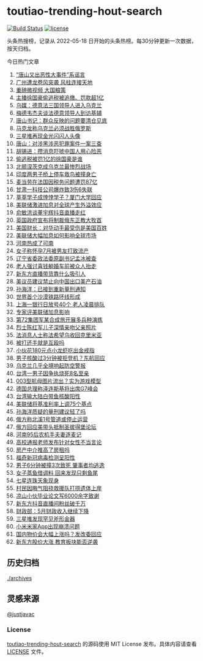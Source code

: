 <!--
 * @Author: WangLiShuai
 * @Date: 2022-05-17 14:08:06
 * @LastEditTime: 2022-05-18 14:51:18
 * @FilePath: \hot-search\toutiao-trending-hout-search\README.md
 * @Description:
-->

# toutiao-trending-hout-search

[![Build Status](https://github.com/justjavac/weibo-trending-hot-search/workflows/ci/badge.svg?branch=master)](https://github.com/wlswang/toutiao-trending-hout-search/actions) [![license](https://img.shields.io/github/license/wlswang/toutiao-trending-hout-search)](https://github.com/wlswang/toutiao-trending-hout-search/blob/master/LICENSE)

头条热搜榜，记录从 2022-05-18 日开始的头条热榜。每30分钟更新一次数据，按天归档。

今日热门文章

<!-- BEGIN -->
  <!-- 最后更新时间 Fri Jun 17 2022 01:56:58 GMT+0800 (China Standard Time) -->
  1. [“唐山又出恶性大事件”系谣言](https://www.toutiao.com/amos_land_page/?category_name=topic_innerflow&event_type=hot_board&log_pb=%7B%22category_name%22%3A%22topic_innerflow%22%2C%22cluster_type%22%3A%228%22%2C%22enter_from%22%3A%22click_category%22%2C%22entrance_hotspot%22%3A%22outside%22%2C%22event_type%22%3A%22hot_board%22%2C%22hot_board_cluster_id%22%3A%227109012877767360512%22%2C%22hot_board_impr_id%22%3A%222022061700240501015810810022121B57%22%2C%22jump_page%22%3A%22hot_board_page%22%2C%22location%22%3A%22news_hot_card%22%2C%22page_location%22%3A%22hot_board_page%22%2C%22rank%22%3A%221%22%2C%22source%22%3A%22trending_tab%22%2C%22style_id%22%3A%2240132%22%2C%22title%22%3A%22%E2%80%9C%E5%94%90%E5%B1%B1%E5%8F%88%E5%87%BA%E6%81%B6%E6%80%A7%E5%A4%A7%E4%BA%8B%E4%BB%B6%E2%80%9D%E7%B3%BB%E8%B0%A3%E8%A8%80%22%7D&rank=1&style_id=40132&topic_id=7109012877767360512)
1. [广州遭龙卷风突袭 风柱连接天地](https://www.toutiao.com/amos_land_page/?category_name=topic_innerflow&event_type=hot_board&log_pb=%7B%22category_name%22%3A%22topic_innerflow%22%2C%22cluster_type%22%3A%221%22%2C%22enter_from%22%3A%22click_category%22%2C%22entrance_hotspot%22%3A%22outside%22%2C%22event_type%22%3A%22hot_board%22%2C%22hot_board_cluster_id%22%3A%227109816170139615268%22%2C%22hot_board_impr_id%22%3A%222022061700240501015810810022121B57%22%2C%22jump_page%22%3A%22hot_board_page%22%2C%22location%22%3A%22news_hot_card%22%2C%22page_location%22%3A%22hot_board_page%22%2C%22rank%22%3A%222%22%2C%22source%22%3A%22trending_tab%22%2C%22style_id%22%3A%2240132%22%2C%22title%22%3A%22%E5%B9%BF%E5%B7%9E%E9%81%AD%E9%BE%99%E5%8D%B7%E9%A3%8E%E7%AA%81%E8%A2%AD+%E9%A3%8E%E6%9F%B1%E8%BF%9E%E6%8E%A5%E5%A4%A9%E5%9C%B0%22%7D&rank=2&style_id=40132&topic_id=7109816170139615268)
1. [重磅微视频 大国粮策](https://www.toutiao.com/amos_land_page/?category_name=topic_innerflow&event_type=hot_board&log_pb=%7B%22category_name%22%3A%22topic_innerflow%22%2C%22cluster_type%22%3A%222%22%2C%22enter_from%22%3A%22click_category%22%2C%22entrance_hotspot%22%3A%22outside%22%2C%22event_type%22%3A%22hot_board%22%2C%22hot_board_cluster_id%22%3A%227108743227317944361%22%2C%22hot_board_impr_id%22%3A%222022061700240501015810810022121B57%22%2C%22jump_page%22%3A%22hot_board_page%22%2C%22location%22%3A%22news_hot_card%22%2C%22page_location%22%3A%22hot_board_page%22%2C%22rank%22%3A%223%22%2C%22source%22%3A%22trending_tab%22%2C%22style_id%22%3A%2240132%22%2C%22title%22%3A%22%E9%87%8D%E7%A3%85%E5%BE%AE%E8%A7%86%E9%A2%91+%E5%A4%A7%E5%9B%BD%E7%B2%AE%E7%AD%96%22%7D&rank=3&style_id=40132&topic_id=7108743227317944361)
1. [主播徐国豪偷逃税被追缴、罚款超1亿](https://www.toutiao.com/amos_land_page/?category_name=topic_innerflow&event_type=hot_board&log_pb=%7B%22category_name%22%3A%22topic_innerflow%22%2C%22cluster_type%22%3A%228%22%2C%22enter_from%22%3A%22click_category%22%2C%22entrance_hotspot%22%3A%22outside%22%2C%22event_type%22%3A%22hot_board%22%2C%22hot_board_cluster_id%22%3A%227109790082215149608%22%2C%22hot_board_impr_id%22%3A%222022061700240501015810810022121B57%22%2C%22jump_page%22%3A%22hot_board_page%22%2C%22location%22%3A%22news_hot_card%22%2C%22page_location%22%3A%22hot_board_page%22%2C%22rank%22%3A%229%22%2C%22source%22%3A%22trending_tab%22%2C%22style_id%22%3A%2240132%22%2C%22title%22%3A%22%E4%B8%BB%E6%92%AD%E5%BE%90%E5%9B%BD%E8%B1%AA%E5%81%B7%E9%80%83%E7%A8%8E%E8%A2%AB%E8%BF%BD%E7%BC%B4%E3%80%81%E7%BD%9A%E6%AC%BE%E8%B6%851%E4%BA%BF%22%7D&rank=9&style_id=40132&topic_id=7109790082215149608)
1. [乌媒：德意法三国领导人进入乌克兰](https://www.toutiao.com/amos_land_page/?category_name=topic_innerflow&event_type=hot_board&log_pb=%7B%22category_name%22%3A%22topic_innerflow%22%2C%22cluster_type%22%3A%228%22%2C%22enter_from%22%3A%22click_category%22%2C%22entrance_hotspot%22%3A%22outside%22%2C%22event_type%22%3A%22hot_board%22%2C%22hot_board_cluster_id%22%3A%227109338746029342758%22%2C%22hot_board_impr_id%22%3A%222022061700240501015810810022121B57%22%2C%22jump_page%22%3A%22hot_board_page%22%2C%22location%22%3A%22news_hot_card%22%2C%22page_location%22%3A%22hot_board_page%22%2C%22rank%22%3A%227%22%2C%22source%22%3A%22trending_tab%22%2C%22style_id%22%3A%2240132%22%2C%22title%22%3A%22%E4%B9%8C%E5%AA%92%EF%BC%9A%E5%BE%B7%E6%84%8F%E6%B3%95%E4%B8%89%E5%9B%BD%E9%A2%86%E5%AF%BC%E4%BA%BA%E8%BF%9B%E5%85%A5%E4%B9%8C%E5%85%8B%E5%85%B0%22%7D&rank=7&style_id=40132&topic_id=7109338746029342758)
1. [梅德韦杰夫谈法德意领导人到访基辅](https://www.toutiao.com/amos_land_page/?category_name=topic_innerflow&event_type=hot_board&log_pb=%7B%22category_name%22%3A%22topic_innerflow%22%2C%22cluster_type%22%3A%226%22%2C%22enter_from%22%3A%22click_category%22%2C%22entrance_hotspot%22%3A%22outside%22%2C%22event_type%22%3A%22hot_board%22%2C%22hot_board_cluster_id%22%3A%227109642506329030695%22%2C%22hot_board_impr_id%22%3A%222022061700240501015810810022121B57%22%2C%22jump_page%22%3A%22hot_board_page%22%2C%22location%22%3A%22news_hot_card%22%2C%22page_location%22%3A%22hot_board_page%22%2C%22rank%22%3A%2211%22%2C%22source%22%3A%22trending_tab%22%2C%22style_id%22%3A%2240132%22%2C%22title%22%3A%22%E6%A2%85%E5%BE%B7%E9%9F%A6%E6%9D%B0%E5%A4%AB%E8%B0%88%E6%B3%95%E5%BE%B7%E6%84%8F%E9%A2%86%E5%AF%BC%E4%BA%BA%E5%88%B0%E8%AE%BF%E5%9F%BA%E8%BE%85%22%7D&rank=11&style_id=40132&topic_id=7109642506329030695)
1. [唐山书记：群众反映的问题要清仓见底](https://www.toutiao.com/amos_land_page/?category_name=topic_innerflow&event_type=hot_board&log_pb=%7B%22category_name%22%3A%22topic_innerflow%22%2C%22cluster_type%22%3A%222%22%2C%22enter_from%22%3A%22click_category%22%2C%22entrance_hotspot%22%3A%22outside%22%2C%22event_type%22%3A%22hot_board%22%2C%22hot_board_cluster_id%22%3A%227109325726632919074%22%2C%22hot_board_impr_id%22%3A%222022061700240501015810810022121B57%22%2C%22jump_page%22%3A%22hot_board_page%22%2C%22location%22%3A%22news_hot_card%22%2C%22page_location%22%3A%22hot_board_page%22%2C%22rank%22%3A%226%22%2C%22source%22%3A%22trending_tab%22%2C%22style_id%22%3A%2240132%22%2C%22title%22%3A%22%E5%94%90%E5%B1%B1%E4%B9%A6%E8%AE%B0%EF%BC%9A%E7%BE%A4%E4%BC%97%E5%8F%8D%E6%98%A0%E7%9A%84%E9%97%AE%E9%A2%98%E8%A6%81%E6%B8%85%E4%BB%93%E8%A7%81%E5%BA%95%22%7D&rank=6&style_id=40132&topic_id=7109325726632919074)
1. [马克龙称乌克兰必须战胜俄罗斯](https://www.toutiao.com/amos_land_page/?category_name=topic_innerflow&event_type=hot_board&log_pb=%7B%22category_name%22%3A%22topic_innerflow%22%2C%22cluster_type%22%3A%226%22%2C%22enter_from%22%3A%22click_category%22%2C%22entrance_hotspot%22%3A%22outside%22%2C%22event_type%22%3A%22hot_board%22%2C%22hot_board_cluster_id%22%3A%227109808346269483021%22%2C%22hot_board_impr_id%22%3A%222022061700240501015810810022121B57%22%2C%22jump_page%22%3A%22hot_board_page%22%2C%22location%22%3A%22news_hot_card%22%2C%22page_location%22%3A%22hot_board_page%22%2C%22rank%22%3A%2224%22%2C%22source%22%3A%22trending_tab%22%2C%22style_id%22%3A%2240132%22%2C%22title%22%3A%22%E9%A9%AC%E5%85%8B%E9%BE%99%E7%A7%B0%E4%B9%8C%E5%85%8B%E5%85%B0%E5%BF%85%E9%A1%BB%E6%88%98%E8%83%9C%E4%BF%84%E7%BD%97%E6%96%AF%22%7D&rank=24&style_id=40132&topic_id=7109808346269483021)
1. [三星堆再现金光闪闪人头像](https://www.toutiao.com/amos_land_page/?category_name=topic_innerflow&event_type=hot_board&log_pb=%7B%22category_name%22%3A%22topic_innerflow%22%2C%22cluster_type%22%3A%221%22%2C%22enter_from%22%3A%22click_category%22%2C%22entrance_hotspot%22%3A%22outside%22%2C%22event_type%22%3A%22hot_board%22%2C%22hot_board_cluster_id%22%3A%227109632963758784527%22%2C%22hot_board_impr_id%22%3A%222022061700240501015810810022121B57%22%2C%22jump_page%22%3A%22hot_board_page%22%2C%22location%22%3A%22news_hot_card%22%2C%22page_location%22%3A%22hot_board_page%22%2C%22rank%22%3A%228%22%2C%22source%22%3A%22trending_tab%22%2C%22style_id%22%3A%2240132%22%2C%22title%22%3A%22%E4%B8%89%E6%98%9F%E5%A0%86%E5%86%8D%E7%8E%B0%E9%87%91%E5%85%89%E9%97%AA%E9%97%AA%E4%BA%BA%E5%A4%B4%E5%83%8F%22%7D&rank=8&style_id=40132&topic_id=7109632963758784527)
1. [唐山：对涉黑涉恶犯罪案件一案三查](https://www.toutiao.com/amos_land_page/?category_name=topic_innerflow&event_type=hot_board&log_pb=%7B%22category_name%22%3A%22topic_innerflow%22%2C%22cluster_type%22%3A%222%22%2C%22enter_from%22%3A%22click_category%22%2C%22entrance_hotspot%22%3A%22outside%22%2C%22event_type%22%3A%22hot_board%22%2C%22hot_board_cluster_id%22%3A%227109644053481783333%22%2C%22hot_board_impr_id%22%3A%222022061700240501015810810022121B57%22%2C%22jump_page%22%3A%22hot_board_page%22%2C%22location%22%3A%22news_hot_card%22%2C%22page_location%22%3A%22hot_board_page%22%2C%22rank%22%3A%2214%22%2C%22source%22%3A%22trending_tab%22%2C%22style_id%22%3A%2240132%22%2C%22title%22%3A%22%E5%94%90%E5%B1%B1%EF%BC%9A%E5%AF%B9%E6%B6%89%E9%BB%91%E6%B6%89%E6%81%B6%E7%8A%AF%E7%BD%AA%E6%A1%88%E4%BB%B6%E4%B8%80%E6%A1%88%E4%B8%89%E6%9F%A5%22%7D&rank=14&style_id=40132&topic_id=7109644053481783333)
1. [胡锡进：攒消息吓唬中国人用心险恶](https://www.toutiao.com/amos_land_page/?category_name=topic_innerflow&event_type=hot_board&log_pb=%7B%22category_name%22%3A%22topic_innerflow%22%2C%22cluster_type%22%3A%221%22%2C%22enter_from%22%3A%22click_category%22%2C%22entrance_hotspot%22%3A%22outside%22%2C%22event_type%22%3A%22hot_board%22%2C%22hot_board_cluster_id%22%3A%227109772101216632832%22%2C%22hot_board_impr_id%22%3A%222022061700240501015810810022121B57%22%2C%22jump_page%22%3A%22hot_board_page%22%2C%22location%22%3A%22news_hot_card%22%2C%22page_location%22%3A%22hot_board_page%22%2C%22rank%22%3A%2215%22%2C%22source%22%3A%22trending_tab%22%2C%22style_id%22%3A%2240132%22%2C%22title%22%3A%22%E8%83%A1%E9%94%A1%E8%BF%9B%EF%BC%9A%E6%94%92%E6%B6%88%E6%81%AF%E5%90%93%E5%94%AC%E4%B8%AD%E5%9B%BD%E4%BA%BA%E7%94%A8%E5%BF%83%E9%99%A9%E6%81%B6%22%7D&rank=15&style_id=40132&topic_id=7109772101216632832)
1. [偷逃税被罚1亿的徐国豪是谁](https://www.toutiao.com/amos_land_page/?category_name=topic_innerflow&event_type=hot_board&log_pb=%7B%22category_name%22%3A%22topic_innerflow%22%2C%22cluster_type%22%3A%222%22%2C%22enter_from%22%3A%22click_category%22%2C%22entrance_hotspot%22%3A%22outside%22%2C%22event_type%22%3A%22hot_board%22%2C%22hot_board_cluster_id%22%3A%227109798989888765991%22%2C%22hot_board_impr_id%22%3A%222022061700240501015810810022121B57%22%2C%22jump_page%22%3A%22hot_board_page%22%2C%22location%22%3A%22news_hot_card%22%2C%22page_location%22%3A%22hot_board_page%22%2C%22rank%22%3A%2210%22%2C%22source%22%3A%22trending_tab%22%2C%22style_id%22%3A%2240132%22%2C%22title%22%3A%22%E5%81%B7%E9%80%83%E7%A8%8E%E8%A2%AB%E7%BD%9A1%E4%BA%BF%E7%9A%84%E5%BE%90%E5%9B%BD%E8%B1%AA%E6%98%AF%E8%B0%81%22%7D&rank=10&style_id=40132&topic_id=7109798989888765991)
1. [北顿涅茨克成乌克兰最惨烈战场](https://www.toutiao.com/amos_land_page/?category_name=topic_innerflow&event_type=hot_board&log_pb=%7B%22category_name%22%3A%22topic_innerflow%22%2C%22cluster_type%22%3A%221%22%2C%22enter_from%22%3A%22click_category%22%2C%22entrance_hotspot%22%3A%22outside%22%2C%22event_type%22%3A%22hot_board%22%2C%22hot_board_cluster_id%22%3A%227108886271786745867%22%2C%22hot_board_impr_id%22%3A%222022061700240501015810810022121B57%22%2C%22jump_page%22%3A%22hot_board_page%22%2C%22location%22%3A%22news_hot_card%22%2C%22page_location%22%3A%22hot_board_page%22%2C%22rank%22%3A%2213%22%2C%22source%22%3A%22trending_tab%22%2C%22style_id%22%3A%2240132%22%2C%22title%22%3A%22%E5%8C%97%E9%A1%BF%E6%B6%85%E8%8C%A8%E5%85%8B%E6%88%90%E4%B9%8C%E5%85%8B%E5%85%B0%E6%9C%80%E6%83%A8%E7%83%88%E6%88%98%E5%9C%BA%22%7D&rank=13&style_id=40132&topic_id=7108886271786745867)
1. [印度两男子桥上停车救鸟被撞身亡](https://www.toutiao.com/amos_land_page/?category_name=topic_innerflow&event_type=hot_board&log_pb=%7B%22category_name%22%3A%22topic_innerflow%22%2C%22cluster_type%22%3A%226%22%2C%22enter_from%22%3A%22click_category%22%2C%22entrance_hotspot%22%3A%22outside%22%2C%22event_type%22%3A%22hot_board%22%2C%22hot_board_cluster_id%22%3A%227109030274020671492%22%2C%22hot_board_impr_id%22%3A%222022061700240501015810810022121B57%22%2C%22jump_page%22%3A%22hot_board_page%22%2C%22location%22%3A%22news_hot_card%22%2C%22page_location%22%3A%22hot_board_page%22%2C%22rank%22%3A%2220%22%2C%22source%22%3A%22trending_tab%22%2C%22style_id%22%3A%2240132%22%2C%22title%22%3A%22%E5%8D%B0%E5%BA%A6%E4%B8%A4%E7%94%B7%E5%AD%90%E6%A1%A5%E4%B8%8A%E5%81%9C%E8%BD%A6%E6%95%91%E9%B8%9F%E8%A2%AB%E6%92%9E%E8%BA%AB%E4%BA%A1%22%7D&rank=20&style_id=40132&topic_id=7109030274020671492)
1. [麦当劳在法国因税务问题遭罚87亿](https://www.toutiao.com/amos_land_page/?category_name=topic_innerflow&event_type=hot_board&log_pb=%7B%22category_name%22%3A%22topic_innerflow%22%2C%22cluster_type%22%3A%228%22%2C%22enter_from%22%3A%22click_category%22%2C%22entrance_hotspot%22%3A%22outside%22%2C%22event_type%22%3A%22hot_board%22%2C%22hot_board_cluster_id%22%3A%227109775334379094056%22%2C%22hot_board_impr_id%22%3A%22202206170058230101501760350615452D%22%2C%22jump_page%22%3A%22hot_board_page%22%2C%22location%22%3A%22news_hot_card%22%2C%22page_location%22%3A%22hot_board_page%22%2C%22rank%22%3A%2238%22%2C%22source%22%3A%22trending_tab%22%2C%22style_id%22%3A%2240132%22%2C%22title%22%3A%22%E9%BA%A6%E5%BD%93%E5%8A%B3%E5%9C%A8%E6%B3%95%E5%9B%BD%E5%9B%A0%E7%A8%8E%E5%8A%A1%E9%97%AE%E9%A2%98%E9%81%AD%E7%BD%9A87%E4%BA%BF%22%7D&rank=38&style_id=40132&topic_id=7109775334379094056)
1. [甘肃一科技公司爆炸致3伤6失联](https://www.toutiao.com/amos_land_page/?category_name=topic_innerflow&event_type=hot_board&log_pb=%7B%22category_name%22%3A%22topic_innerflow%22%2C%22cluster_type%22%3A%225%22%2C%22enter_from%22%3A%22click_category%22%2C%22entrance_hotspot%22%3A%22outside%22%2C%22event_type%22%3A%22hot_board%22%2C%22hot_board_cluster_id%22%3A%227109859839374790156%22%2C%22hot_board_impr_id%22%3A%222022061700240501015810810022121B57%22%2C%22jump_page%22%3A%22hot_board_page%22%2C%22location%22%3A%22news_hot_card%22%2C%22page_location%22%3A%22hot_board_page%22%2C%22rank%22%3A%2232%22%2C%22source%22%3A%22trending_tab%22%2C%22style_id%22%3A%2240132%22%2C%22title%22%3A%22%E7%94%98%E8%82%83%E4%B8%80%E7%A7%91%E6%8A%80%E5%85%AC%E5%8F%B8%E7%88%86%E7%82%B8%E8%87%B43%E4%BC%A46%E5%A4%B1%E8%81%94%22%7D&rank=32&style_id=40132&topic_id=7109859839374790156)
1. [莘莘学子成悻悻学子？厦门大学回应](https://www.toutiao.com/amos_land_page/?category_name=topic_innerflow&event_type=hot_board&log_pb=%7B%22category_name%22%3A%22topic_innerflow%22%2C%22cluster_type%22%3A%222%22%2C%22enter_from%22%3A%22click_category%22%2C%22entrance_hotspot%22%3A%22outside%22%2C%22event_type%22%3A%22hot_board%22%2C%22hot_board_cluster_id%22%3A%227109698940064235554%22%2C%22hot_board_impr_id%22%3A%222022061700240501015810810022121B57%22%2C%22jump_page%22%3A%22hot_board_page%22%2C%22location%22%3A%22news_hot_card%22%2C%22page_location%22%3A%22hot_board_page%22%2C%22rank%22%3A%2212%22%2C%22source%22%3A%22trending_tab%22%2C%22style_id%22%3A%2240132%22%2C%22title%22%3A%22%E8%8E%98%E8%8E%98%E5%AD%A6%E5%AD%90%E6%88%90%E6%82%BB%E6%82%BB%E5%AD%A6%E5%AD%90%EF%BC%9F%E5%8E%A6%E9%97%A8%E5%A4%A7%E5%AD%A6%E5%9B%9E%E5%BA%94%22%7D&rank=12&style_id=40132&topic_id=7109698940064235554)
1. [美联储激进加息对全球产生外溢效应](https://www.toutiao.com/amos_land_page/?category_name=topic_innerflow&event_type=hot_board&log_pb=%7B%22category_name%22%3A%22topic_innerflow%22%2C%22cluster_type%22%3A%226%22%2C%22enter_from%22%3A%22click_category%22%2C%22entrance_hotspot%22%3A%22outside%22%2C%22event_type%22%3A%22hot_board%22%2C%22hot_board_cluster_id%22%3A%227109392669775757344%22%2C%22hot_board_impr_id%22%3A%222022061700240501015810810022121B57%22%2C%22jump_page%22%3A%22hot_board_page%22%2C%22location%22%3A%22news_hot_card%22%2C%22page_location%22%3A%22hot_board_page%22%2C%22rank%22%3A%2218%22%2C%22source%22%3A%22trending_tab%22%2C%22style_id%22%3A%2240132%22%2C%22title%22%3A%22%E7%BE%8E%E8%81%94%E5%82%A8%E6%BF%80%E8%BF%9B%E5%8A%A0%E6%81%AF%E5%AF%B9%E5%85%A8%E7%90%83%E4%BA%A7%E7%94%9F%E5%A4%96%E6%BA%A2%E6%95%88%E5%BA%94%22%7D&rank=18&style_id=40132&topic_id=7109392669775757344)
1. [俞敏洪谈董宇辉抖音直播走红](https://www.toutiao.com/amos_land_page/?category_name=topic_innerflow&event_type=hot_board&log_pb=%7B%22category_name%22%3A%22topic_innerflow%22%2C%22cluster_type%22%3A%224%22%2C%22enter_from%22%3A%22click_category%22%2C%22entrance_hotspot%22%3A%22outside%22%2C%22event_type%22%3A%22hot_board%22%2C%22hot_board_cluster_id%22%3A%227109053101050429474%22%2C%22hot_board_impr_id%22%3A%222022061700240501015810810022121B57%22%2C%22jump_page%22%3A%22hot_board_page%22%2C%22location%22%3A%22news_hot_card%22%2C%22page_location%22%3A%22hot_board_page%22%2C%22rank%22%3A%2217%22%2C%22source%22%3A%22trending_tab%22%2C%22style_id%22%3A%2240132%22%2C%22title%22%3A%22%E4%BF%9E%E6%95%8F%E6%B4%AA%E8%B0%88%E8%91%A3%E5%AE%87%E8%BE%89%E6%8A%96%E9%9F%B3%E7%9B%B4%E6%92%AD%E8%B5%B0%E7%BA%A2%22%7D&rank=17&style_id=40132&topic_id=7109053101050429474)
1. [英国政府宣布将制裁俄东正教大牧首](https://www.toutiao.com/amos_land_page/?category_name=topic_innerflow&event_type=hot_board&log_pb=%7B%22category_name%22%3A%22topic_innerflow%22%2C%22cluster_type%22%3A%226%22%2C%22enter_from%22%3A%22click_category%22%2C%22entrance_hotspot%22%3A%22outside%22%2C%22event_type%22%3A%22hot_board%22%2C%22hot_board_cluster_id%22%3A%227109790160526999592%22%2C%22hot_board_impr_id%22%3A%2220220617013217010211219136260F4A30%22%2C%22jump_page%22%3A%22hot_board_page%22%2C%22location%22%3A%22news_hot_card%22%2C%22page_location%22%3A%22hot_board_page%22%2C%22rank%22%3A%2233%22%2C%22source%22%3A%22trending_tab%22%2C%22style_id%22%3A%2240132%22%2C%22title%22%3A%22%E8%8B%B1%E5%9B%BD%E6%94%BF%E5%BA%9C%E5%AE%A3%E5%B8%83%E5%B0%86%E5%88%B6%E8%A3%81%E4%BF%84%E4%B8%9C%E6%AD%A3%E6%95%99%E5%A4%A7%E7%89%A7%E9%A6%96%22%7D&rank=33&style_id=40132&topic_id=7109790160526999592)
1. [美国财长：对华动手最受伤是美国百姓](https://www.toutiao.com/amos_land_page/?category_name=topic_innerflow&event_type=hot_board&log_pb=%7B%22category_name%22%3A%22topic_innerflow%22%2C%22cluster_type%22%3A%220%22%2C%22enter_from%22%3A%22click_category%22%2C%22entrance_hotspot%22%3A%22outside%22%2C%22event_type%22%3A%22hot_board%22%2C%22hot_board_cluster_id%22%3A%227109634732459032576%22%2C%22hot_board_impr_id%22%3A%222022061700240501015810810022121B57%22%2C%22jump_page%22%3A%22hot_board_page%22%2C%22location%22%3A%22news_hot_card%22%2C%22page_location%22%3A%22hot_board_page%22%2C%22rank%22%3A%2221%22%2C%22source%22%3A%22trending_tab%22%2C%22style_id%22%3A%2240132%22%2C%22title%22%3A%22%E7%BE%8E%E5%9B%BD%E8%B4%A2%E9%95%BF%EF%BC%9A%E5%AF%B9%E5%8D%8E%E5%8A%A8%E6%89%8B%E6%9C%80%E5%8F%97%E4%BC%A4%E6%98%AF%E7%BE%8E%E5%9B%BD%E7%99%BE%E5%A7%93%22%7D&rank=21&style_id=40132&topic_id=7109634732459032576)
1. [美联储大幅加息如何影响全球市场](https://www.toutiao.com/amos_land_page/?category_name=topic_innerflow&event_type=hot_board&log_pb=%7B%22category_name%22%3A%22topic_innerflow%22%2C%22cluster_type%22%3A%221%22%2C%22enter_from%22%3A%22click_category%22%2C%22entrance_hotspot%22%3A%22outside%22%2C%22event_type%22%3A%22hot_board%22%2C%22hot_board_cluster_id%22%3A%227106064341820067341%22%2C%22hot_board_impr_id%22%3A%222022061700240501015810810022121B57%22%2C%22jump_page%22%3A%22hot_board_page%22%2C%22location%22%3A%22news_hot_card%22%2C%22page_location%22%3A%22hot_board_page%22%2C%22rank%22%3A%2223%22%2C%22source%22%3A%22trending_tab%22%2C%22style_id%22%3A%2240132%22%2C%22title%22%3A%22%E7%BE%8E%E8%81%94%E5%82%A8%E5%A4%A7%E5%B9%85%E5%8A%A0%E6%81%AF%E5%A6%82%E4%BD%95%E5%BD%B1%E5%93%8D%E5%85%A8%E7%90%83%E5%B8%82%E5%9C%BA%22%7D&rank=23&style_id=40132&topic_id=7106064341820067341)
1. [河南热成了可南](https://www.toutiao.com/amos_land_page/?category_name=topic_innerflow&event_type=hot_board&log_pb=%7B%22category_name%22%3A%22topic_innerflow%22%2C%22cluster_type%22%3A%222%22%2C%22enter_from%22%3A%22click_category%22%2C%22entrance_hotspot%22%3A%22outside%22%2C%22event_type%22%3A%22hot_board%22%2C%22hot_board_cluster_id%22%3A%227109652773360107561%22%2C%22hot_board_impr_id%22%3A%222022061700240501015810810022121B57%22%2C%22jump_page%22%3A%22hot_board_page%22%2C%22location%22%3A%22news_hot_card%22%2C%22page_location%22%3A%22hot_board_page%22%2C%22rank%22%3A%2225%22%2C%22source%22%3A%22trending_tab%22%2C%22style_id%22%3A%2240132%22%2C%22title%22%3A%22%E6%B2%B3%E5%8D%97%E7%83%AD%E6%88%90%E4%BA%86%E5%8F%AF%E5%8D%97%22%7D&rank=25&style_id=40132&topic_id=7109652773360107561)
1. [女子称怀孕7月被男友打致流产](https://www.toutiao.com/amos_land_page/?category_name=topic_innerflow&event_type=hot_board&log_pb=%7B%22category_name%22%3A%22topic_innerflow%22%2C%22cluster_type%22%3A%229%22%2C%22enter_from%22%3A%22click_category%22%2C%22entrance_hotspot%22%3A%22outside%22%2C%22event_type%22%3A%22hot_board%22%2C%22hot_board_cluster_id%22%3A%227109653642487169055%22%2C%22hot_board_impr_id%22%3A%222022061700240501015810810022121B57%22%2C%22jump_page%22%3A%22hot_board_page%22%2C%22location%22%3A%22news_hot_card%22%2C%22page_location%22%3A%22hot_board_page%22%2C%22rank%22%3A%2219%22%2C%22source%22%3A%22trending_tab%22%2C%22style_id%22%3A%2240132%22%2C%22title%22%3A%22%E5%A5%B3%E5%AD%90%E7%A7%B0%E6%80%80%E5%AD%957%E6%9C%88%E8%A2%AB%E7%94%B7%E5%8F%8B%E6%89%93%E8%87%B4%E6%B5%81%E4%BA%A7%22%7D&rank=19&style_id=40132&topic_id=7109653642487169055)
1. [辽宁省委政法委原副书记孟冰被查](https://www.toutiao.com/amos_land_page/?category_name=topic_innerflow&event_type=hot_board&log_pb=%7B%22category_name%22%3A%22topic_innerflow%22%2C%22cluster_type%22%3A%220%22%2C%22enter_from%22%3A%22click_category%22%2C%22entrance_hotspot%22%3A%22outside%22%2C%22event_type%22%3A%22hot_board%22%2C%22hot_board_cluster_id%22%3A%227109460023323049987%22%2C%22hot_board_impr_id%22%3A%222022061700240501015810810022121B57%22%2C%22jump_page%22%3A%22hot_board_page%22%2C%22location%22%3A%22news_hot_card%22%2C%22page_location%22%3A%22hot_board_page%22%2C%22rank%22%3A%225%22%2C%22source%22%3A%22trending_tab%22%2C%22style_id%22%3A%2240132%22%2C%22title%22%3A%22%E8%BE%BD%E5%AE%81%E7%9C%81%E5%A7%94%E6%94%BF%E6%B3%95%E5%A7%94%E5%8E%9F%E5%89%AF%E4%B9%A6%E8%AE%B0%E5%AD%9F%E5%86%B0%E8%A2%AB%E6%9F%A5%22%7D&rank=5&style_id=40132&topic_id=7109460023323049987)
1. [老人强讨喜钱躺婚车前被众人抬走](https://www.toutiao.com/amos_land_page/?category_name=topic_innerflow&event_type=hot_board&log_pb=%7B%22category_name%22%3A%22topic_innerflow%22%2C%22cluster_type%22%3A%221%22%2C%22enter_from%22%3A%22click_category%22%2C%22entrance_hotspot%22%3A%22outside%22%2C%22event_type%22%3A%22hot_board%22%2C%22hot_board_cluster_id%22%3A%227108892412948250635%22%2C%22hot_board_impr_id%22%3A%222022061700240501015810810022121B57%22%2C%22jump_page%22%3A%22hot_board_page%22%2C%22location%22%3A%22news_hot_card%22%2C%22page_location%22%3A%22hot_board_page%22%2C%22rank%22%3A%2231%22%2C%22source%22%3A%22trending_tab%22%2C%22style_id%22%3A%2240132%22%2C%22title%22%3A%22%E8%80%81%E4%BA%BA%E5%BC%BA%E8%AE%A8%E5%96%9C%E9%92%B1%E8%BA%BA%E5%A9%9A%E8%BD%A6%E5%89%8D%E8%A2%AB%E4%BC%97%E4%BA%BA%E6%8A%AC%E8%B5%B0%22%7D&rank=31&style_id=40132&topic_id=7108892412948250635)
1. [新东方直播带货靠什么吸引人](https://www.toutiao.com/amos_land_page/?category_name=topic_innerflow&event_type=hot_board&log_pb=%7B%22category_name%22%3A%22topic_innerflow%22%2C%22cluster_type%22%3A%226%22%2C%22enter_from%22%3A%22click_category%22%2C%22entrance_hotspot%22%3A%22outside%22%2C%22event_type%22%3A%22hot_board%22%2C%22hot_board_cluster_id%22%3A%227109088243898908706%22%2C%22hot_board_impr_id%22%3A%222022061700240501015810810022121B57%22%2C%22jump_page%22%3A%22hot_board_page%22%2C%22location%22%3A%22news_hot_card%22%2C%22page_location%22%3A%22hot_board_page%22%2C%22rank%22%3A%2222%22%2C%22source%22%3A%22trending_tab%22%2C%22style_id%22%3A%2240132%22%2C%22title%22%3A%22%E6%96%B0%E4%B8%9C%E6%96%B9%E7%9B%B4%E6%92%AD%E5%B8%A6%E8%B4%A7%E9%9D%A0%E4%BB%80%E4%B9%88%E5%90%B8%E5%BC%95%E4%BA%BA%22%7D&rank=22&style_id=40132&topic_id=7109088243898908706)
1. [美议员建议禁止向中国出口美产石油](https://www.toutiao.com/amos_land_page/?category_name=topic_innerflow&event_type=hot_board&log_pb=%7B%22category_name%22%3A%22topic_innerflow%22%2C%22cluster_type%22%3A%224%22%2C%22enter_from%22%3A%22click_category%22%2C%22entrance_hotspot%22%3A%22outside%22%2C%22event_type%22%3A%22hot_board%22%2C%22hot_board_cluster_id%22%3A%227109671222182412325%22%2C%22hot_board_impr_id%22%3A%222022061700240501015810810022121B57%22%2C%22jump_page%22%3A%22hot_board_page%22%2C%22location%22%3A%22news_hot_card%22%2C%22page_location%22%3A%22hot_board_page%22%2C%22rank%22%3A%2228%22%2C%22source%22%3A%22trending_tab%22%2C%22style_id%22%3A%2240132%22%2C%22title%22%3A%22%E7%BE%8E%E8%AE%AE%E5%91%98%E5%BB%BA%E8%AE%AE%E7%A6%81%E6%AD%A2%E5%90%91%E4%B8%AD%E5%9B%BD%E5%87%BA%E5%8F%A3%E7%BE%8E%E4%BA%A7%E7%9F%B3%E6%B2%B9%22%7D&rank=28&style_id=40132&topic_id=7109671222182412325)
1. [孙海洋：已接到重新量刑通知](https://www.toutiao.com/amos_land_page/?category_name=topic_innerflow&event_type=hot_board&log_pb=%7B%22category_name%22%3A%22topic_innerflow%22%2C%22cluster_type%22%3A%224%22%2C%22enter_from%22%3A%22click_category%22%2C%22entrance_hotspot%22%3A%22outside%22%2C%22event_type%22%3A%22hot_board%22%2C%22hot_board_cluster_id%22%3A%227109432535456677928%22%2C%22hot_board_impr_id%22%3A%22202206170058230101501760350615452D%22%2C%22jump_page%22%3A%22hot_board_page%22%2C%22location%22%3A%22news_hot_card%22%2C%22page_location%22%3A%22hot_board_page%22%2C%22rank%22%3A%2243%22%2C%22source%22%3A%22trending_tab%22%2C%22style_id%22%3A%2240132%22%2C%22title%22%3A%22%E5%AD%99%E6%B5%B7%E6%B4%8B%EF%BC%9A%E5%B7%B2%E6%8E%A5%E5%88%B0%E9%87%8D%E6%96%B0%E9%87%8F%E5%88%91%E9%80%9A%E7%9F%A5%22%7D&rank=43&style_id=40132&topic_id=7109432535456677928)
1. [世界首个沙漠铁路环线形成](https://www.toutiao.com/amos_land_page/?category_name=topic_innerflow&event_type=hot_board&log_pb=%7B%22category_name%22%3A%22topic_innerflow%22%2C%22cluster_type%22%3A%224%22%2C%22enter_from%22%3A%22click_category%22%2C%22entrance_hotspot%22%3A%22outside%22%2C%22event_type%22%3A%22hot_board%22%2C%22hot_board_cluster_id%22%3A%227109316471397810216%22%2C%22hot_board_impr_id%22%3A%222022061700240501015810810022121B57%22%2C%22jump_page%22%3A%22hot_board_page%22%2C%22location%22%3A%22news_hot_card%22%2C%22page_location%22%3A%22hot_board_page%22%2C%22rank%22%3A%2227%22%2C%22source%22%3A%22trending_tab%22%2C%22style_id%22%3A%2240132%22%2C%22title%22%3A%22%E4%B8%96%E7%95%8C%E9%A6%96%E4%B8%AA%E6%B2%99%E6%BC%A0%E9%93%81%E8%B7%AF%E7%8E%AF%E7%BA%BF%E5%BD%A2%E6%88%90%22%7D&rank=27&style_id=40132&topic_id=7109316471397810216)
1. [上海一银行日放号40个 老人凌晨排队](https://www.toutiao.com/amos_land_page/?category_name=topic_innerflow&event_type=hot_board&log_pb=%7B%22category_name%22%3A%22topic_innerflow%22%2C%22cluster_type%22%3A%221%22%2C%22enter_from%22%3A%22click_category%22%2C%22entrance_hotspot%22%3A%22outside%22%2C%22event_type%22%3A%22hot_board%22%2C%22hot_board_cluster_id%22%3A%227109759606926082083%22%2C%22hot_board_impr_id%22%3A%222022061700240501015810810022121B57%22%2C%22jump_page%22%3A%22hot_board_page%22%2C%22location%22%3A%22news_hot_card%22%2C%22page_location%22%3A%22hot_board_page%22%2C%22rank%22%3A%2235%22%2C%22source%22%3A%22trending_tab%22%2C%22style_id%22%3A%2240132%22%2C%22title%22%3A%22%E4%B8%8A%E6%B5%B7%E4%B8%80%E9%93%B6%E8%A1%8C%E6%97%A5%E6%94%BE%E5%8F%B740%E4%B8%AA+%E8%80%81%E4%BA%BA%E5%87%8C%E6%99%A8%E6%8E%92%E9%98%9F%22%7D&rank=35&style_id=40132&topic_id=7109759606926082083)
1. [专家评美联储加息影响](https://www.toutiao.com/amos_land_page/?category_name=topic_innerflow&event_type=hot_board&log_pb=%7B%22category_name%22%3A%22topic_innerflow%22%2C%22cluster_type%22%3A%226%22%2C%22enter_from%22%3A%22click_category%22%2C%22entrance_hotspot%22%3A%22outside%22%2C%22event_type%22%3A%22hot_board%22%2C%22hot_board_cluster_id%22%3A%227109761087276318735%22%2C%22hot_board_impr_id%22%3A%22202206170058230101501760350615452D%22%2C%22jump_page%22%3A%22hot_board_page%22%2C%22location%22%3A%22news_hot_card%22%2C%22page_location%22%3A%22hot_board_page%22%2C%22rank%22%3A%2242%22%2C%22source%22%3A%22trending_tab%22%2C%22style_id%22%3A%2240132%22%2C%22title%22%3A%22%E4%B8%93%E5%AE%B6%E8%AF%84%E7%BE%8E%E8%81%94%E5%82%A8%E5%8A%A0%E6%81%AF%E5%BD%B1%E5%93%8D%22%7D&rank=42&style_id=40132&topic_id=7109761087276318735)
1. [第72集团军某合成旅开展多兵种演练](https://www.toutiao.com/amos_land_page/?category_name=topic_innerflow&event_type=hot_board&log_pb=%7B%22category_name%22%3A%22topic_innerflow%22%2C%22cluster_type%22%3A%226%22%2C%22enter_from%22%3A%22click_category%22%2C%22entrance_hotspot%22%3A%22outside%22%2C%22event_type%22%3A%22hot_board%22%2C%22hot_board_cluster_id%22%3A%227109440206876442654%22%2C%22hot_board_impr_id%22%3A%22202206170058230101501760350615452D%22%2C%22jump_page%22%3A%22hot_board_page%22%2C%22location%22%3A%22news_hot_card%22%2C%22page_location%22%3A%22hot_board_page%22%2C%22rank%22%3A%2232%22%2C%22source%22%3A%22trending_tab%22%2C%22style_id%22%3A%2240132%22%2C%22title%22%3A%22%E7%AC%AC72%E9%9B%86%E5%9B%A2%E5%86%9B%E6%9F%90%E5%90%88%E6%88%90%E6%97%85%E5%BC%80%E5%B1%95%E5%A4%9A%E5%85%B5%E7%A7%8D%E6%BC%94%E7%BB%83%22%7D&rank=32&style_id=40132&topic_id=7109440206876442654)
1. [烈士陈红军儿子深情亲吻父亲照片](https://www.toutiao.com/amos_land_page/?category_name=topic_innerflow&event_type=hot_board&log_pb=%7B%22category_name%22%3A%22topic_innerflow%22%2C%22cluster_type%22%3A%228%22%2C%22enter_from%22%3A%22click_category%22%2C%22entrance_hotspot%22%3A%22outside%22%2C%22event_type%22%3A%22hot_board%22%2C%22hot_board_cluster_id%22%3A%227109619942982418472%22%2C%22hot_board_impr_id%22%3A%222022061700240501015810810022121B57%22%2C%22jump_page%22%3A%22hot_board_page%22%2C%22location%22%3A%22news_hot_card%22%2C%22page_location%22%3A%22hot_board_page%22%2C%22rank%22%3A%2226%22%2C%22source%22%3A%22trending_tab%22%2C%22style_id%22%3A%2240132%22%2C%22title%22%3A%22%E7%83%88%E5%A3%AB%E9%99%88%E7%BA%A2%E5%86%9B%E5%84%BF%E5%AD%90%E6%B7%B1%E6%83%85%E4%BA%B2%E5%90%BB%E7%88%B6%E4%BA%B2%E7%85%A7%E7%89%87%22%7D&rank=26&style_id=40132&topic_id=7109619942982418472)
1. [法消息人士称法希望乌收回克里米亚](https://www.toutiao.com/amos_land_page/?category_name=topic_innerflow&event_type=hot_board&log_pb=%7B%22category_name%22%3A%22topic_innerflow%22%2C%22cluster_type%22%3A%226%22%2C%22enter_from%22%3A%22click_category%22%2C%22entrance_hotspot%22%3A%22outside%22%2C%22event_type%22%3A%22hot_board%22%2C%22hot_board_cluster_id%22%3A%227109816805379538978%22%2C%22hot_board_impr_id%22%3A%22202206170058230101501760350615452D%22%2C%22jump_page%22%3A%22hot_board_page%22%2C%22location%22%3A%22news_hot_card%22%2C%22page_location%22%3A%22hot_board_page%22%2C%22rank%22%3A%2240%22%2C%22source%22%3A%22trending_tab%22%2C%22style_id%22%3A%2240132%22%2C%22title%22%3A%22%E6%B3%95%E6%B6%88%E6%81%AF%E4%BA%BA%E5%A3%AB%E7%A7%B0%E6%B3%95%E5%B8%8C%E6%9C%9B%E4%B9%8C%E6%94%B6%E5%9B%9E%E5%85%8B%E9%87%8C%E7%B1%B3%E4%BA%9A%22%7D&rank=40&style_id=40132&topic_id=7109816805379538978)
1. [被打还手就是互殴吗](https://www.toutiao.com/amos_land_page/?category_name=topic_innerflow&event_type=hot_board&log_pb=%7B%22category_name%22%3A%22topic_innerflow%22%2C%22cluster_type%22%3A%221%22%2C%22enter_from%22%3A%22click_category%22%2C%22entrance_hotspot%22%3A%22outside%22%2C%22event_type%22%3A%22hot_board%22%2C%22hot_board_cluster_id%22%3A%227108987164448276484%22%2C%22hot_board_impr_id%22%3A%222022061700240501015810810022121B57%22%2C%22jump_page%22%3A%22hot_board_page%22%2C%22location%22%3A%22news_hot_card%22%2C%22page_location%22%3A%22hot_board_page%22%2C%22rank%22%3A%2240%22%2C%22source%22%3A%22trending_tab%22%2C%22style_id%22%3A%2240132%22%2C%22title%22%3A%22%E8%A2%AB%E6%89%93%E8%BF%98%E6%89%8B%E5%B0%B1%E6%98%AF%E4%BA%92%E6%AE%B4%E5%90%97%22%7D&rank=40&style_id=40132&topic_id=7108987164448276484)
1. [小伙花180元点小龙虾吃出金戒指](https://www.toutiao.com/amos_land_page/?category_name=topic_innerflow&event_type=hot_board&log_pb=%7B%22category_name%22%3A%22topic_innerflow%22%2C%22cluster_type%22%3A%224%22%2C%22enter_from%22%3A%22click_category%22%2C%22entrance_hotspot%22%3A%22outside%22%2C%22event_type%22%3A%22hot_board%22%2C%22hot_board_cluster_id%22%3A%227109740760198545444%22%2C%22hot_board_impr_id%22%3A%222022061700240501015810810022121B57%22%2C%22jump_page%22%3A%22hot_board_page%22%2C%22location%22%3A%22news_hot_card%22%2C%22page_location%22%3A%22hot_board_page%22%2C%22rank%22%3A%2233%22%2C%22source%22%3A%22trending_tab%22%2C%22style_id%22%3A%2240132%22%2C%22title%22%3A%22%E5%B0%8F%E4%BC%99%E8%8A%B1180%E5%85%83%E7%82%B9%E5%B0%8F%E9%BE%99%E8%99%BE%E5%90%83%E5%87%BA%E9%87%91%E6%88%92%E6%8C%87%22%7D&rank=33&style_id=40132&topic_id=7109740760198545444)
1. [男子核酸过3分钟被拒登机？东航回应](https://www.toutiao.com/amos_land_page/?category_name=topic_innerflow&event_type=hot_board&log_pb=%7B%22category_name%22%3A%22topic_innerflow%22%2C%22cluster_type%22%3A%229%22%2C%22enter_from%22%3A%22click_category%22%2C%22entrance_hotspot%22%3A%22outside%22%2C%22event_type%22%3A%22hot_board%22%2C%22hot_board_cluster_id%22%3A%227109100497306402824%22%2C%22hot_board_impr_id%22%3A%222022061700240501015810810022121B57%22%2C%22jump_page%22%3A%22hot_board_page%22%2C%22location%22%3A%22news_hot_card%22%2C%22page_location%22%3A%22hot_board_page%22%2C%22rank%22%3A%2229%22%2C%22source%22%3A%22trending_tab%22%2C%22style_id%22%3A%2240132%22%2C%22title%22%3A%22%E7%94%B7%E5%AD%90%E6%A0%B8%E9%85%B8%E8%BF%873%E5%88%86%E9%92%9F%E8%A2%AB%E6%8B%92%E7%99%BB%E6%9C%BA%EF%BC%9F%E4%B8%9C%E8%88%AA%E5%9B%9E%E5%BA%94%22%7D&rank=29&style_id=40132&topic_id=7109100497306402824)
1. [乌克兰几乎全境响起防空警报](https://www.toutiao.com/amos_land_page/?category_name=topic_innerflow&event_type=hot_board&log_pb=%7B%22category_name%22%3A%22topic_innerflow%22%2C%22cluster_type%22%3A%229%22%2C%22enter_from%22%3A%22click_category%22%2C%22entrance_hotspot%22%3A%22outside%22%2C%22event_type%22%3A%22hot_board%22%2C%22hot_board_cluster_id%22%3A%227109772105465462822%22%2C%22hot_board_impr_id%22%3A%222022061700240501015810810022121B57%22%2C%22jump_page%22%3A%22hot_board_page%22%2C%22location%22%3A%22news_hot_card%22%2C%22page_location%22%3A%22hot_board_page%22%2C%22rank%22%3A%2216%22%2C%22source%22%3A%22trending_tab%22%2C%22style_id%22%3A%2240132%22%2C%22title%22%3A%22%E4%B9%8C%E5%85%8B%E5%85%B0%E5%87%A0%E4%B9%8E%E5%85%A8%E5%A2%83%E5%93%8D%E8%B5%B7%E9%98%B2%E7%A9%BA%E8%AD%A6%E6%8A%A5%22%7D&rank=16&style_id=40132&topic_id=7109772105465462822)
1. [台湾一男子因争执烧死8名至亲](https://www.toutiao.com/amos_land_page/?category_name=topic_innerflow&event_type=hot_board&log_pb=%7B%22category_name%22%3A%22topic_innerflow%22%2C%22cluster_type%22%3A%226%22%2C%22enter_from%22%3A%22click_category%22%2C%22entrance_hotspot%22%3A%22outside%22%2C%22event_type%22%3A%22hot_board%22%2C%22hot_board_cluster_id%22%3A%227109722727610581024%22%2C%22hot_board_impr_id%22%3A%222022061700240501015810810022121B57%22%2C%22jump_page%22%3A%22hot_board_page%22%2C%22location%22%3A%22news_hot_card%22%2C%22page_location%22%3A%22hot_board_page%22%2C%22rank%22%3A%2234%22%2C%22source%22%3A%22trending_tab%22%2C%22style_id%22%3A%2240132%22%2C%22title%22%3A%22%E5%8F%B0%E6%B9%BE%E4%B8%80%E7%94%B7%E5%AD%90%E5%9B%A0%E4%BA%89%E6%89%A7%E7%83%A7%E6%AD%BB8%E5%90%8D%E8%87%B3%E4%BA%B2%22%7D&rank=34&style_id=40132&topic_id=7109722727610581024)
1. [003型航母图片流出？实为游戏模型](https://www.toutiao.com/amos_land_page/?category_name=topic_innerflow&event_type=hot_board&log_pb=%7B%22category_name%22%3A%22topic_innerflow%22%2C%22cluster_type%22%3A%221%22%2C%22enter_from%22%3A%22click_category%22%2C%22entrance_hotspot%22%3A%22outside%22%2C%22event_type%22%3A%22hot_board%22%2C%22hot_board_cluster_id%22%3A%227109726984548122637%22%2C%22hot_board_impr_id%22%3A%222022061700240501015810810022121B57%22%2C%22jump_page%22%3A%22hot_board_page%22%2C%22location%22%3A%22news_hot_card%22%2C%22page_location%22%3A%22hot_board_page%22%2C%22rank%22%3A%2249%22%2C%22source%22%3A%22trending_tab%22%2C%22style_id%22%3A%2240132%22%2C%22title%22%3A%22003%E5%9E%8B%E8%88%AA%E6%AF%8D%E5%9B%BE%E7%89%87%E6%B5%81%E5%87%BA%EF%BC%9F%E5%AE%9E%E4%B8%BA%E6%B8%B8%E6%88%8F%E6%A8%A1%E5%9E%8B%22%7D&rank=49&style_id=40132&topic_id=7109726984548122637)
1. [德国总理称泽连斯基将出席G7峰会](https://www.toutiao.com/amos_land_page/?category_name=topic_innerflow&event_type=hot_board&log_pb=%7B%22category_name%22%3A%22topic_innerflow%22%2C%22cluster_type%22%3A%226%22%2C%22enter_from%22%3A%22click_category%22%2C%22entrance_hotspot%22%3A%22outside%22%2C%22event_type%22%3A%22hot_board%22%2C%22hot_board_cluster_id%22%3A%227109388360157757478%22%2C%22hot_board_impr_id%22%3A%222022061700240501015810810022121B57%22%2C%22jump_page%22%3A%22hot_board_page%22%2C%22location%22%3A%22news_hot_card%22%2C%22page_location%22%3A%22hot_board_page%22%2C%22rank%22%3A%2238%22%2C%22source%22%3A%22trending_tab%22%2C%22style_id%22%3A%2240132%22%2C%22title%22%3A%22%E5%BE%B7%E5%9B%BD%E6%80%BB%E7%90%86%E7%A7%B0%E6%B3%BD%E8%BF%9E%E6%96%AF%E5%9F%BA%E5%B0%86%E5%87%BA%E5%B8%ADG7%E5%B3%B0%E4%BC%9A%22%7D&rank=38&style_id=40132&topic_id=7109388360157757478)
1. [台湾输大陆白带鱼核酸阳性](https://www.toutiao.com/amos_land_page/?category_name=topic_innerflow&event_type=hot_board&log_pb=%7B%22category_name%22%3A%22topic_innerflow%22%2C%22cluster_type%22%3A%226%22%2C%22enter_from%22%3A%22click_category%22%2C%22entrance_hotspot%22%3A%22outside%22%2C%22event_type%22%3A%22hot_board%22%2C%22hot_board_cluster_id%22%3A%227109591139589554212%22%2C%22hot_board_impr_id%22%3A%222022061700240501015810810022121B57%22%2C%22jump_page%22%3A%22hot_board_page%22%2C%22location%22%3A%22news_hot_card%22%2C%22page_location%22%3A%22hot_board_page%22%2C%22rank%22%3A%2239%22%2C%22source%22%3A%22trending_tab%22%2C%22style_id%22%3A%2240132%22%2C%22title%22%3A%22%E5%8F%B0%E6%B9%BE%E8%BE%93%E5%A4%A7%E9%99%86%E7%99%BD%E5%B8%A6%E9%B1%BC%E6%A0%B8%E9%85%B8%E9%98%B3%E6%80%A7%22%7D&rank=39&style_id=40132&topic_id=7109591139589554212)
1. [美联储将基准利率上调75个基点](https://www.toutiao.com/amos_land_page/?category_name=topic_innerflow&event_type=hot_board&log_pb=%7B%22category_name%22%3A%22topic_innerflow%22%2C%22cluster_type%22%3A%224%22%2C%22enter_from%22%3A%22click_category%22%2C%22entrance_hotspot%22%3A%22outside%22%2C%22event_type%22%3A%22hot_board%22%2C%22hot_board_cluster_id%22%3A%227109297329865228329%22%2C%22hot_board_impr_id%22%3A%2220220617013217010211219136260F4A30%22%2C%22jump_page%22%3A%22hot_board_page%22%2C%22location%22%3A%22news_hot_card%22%2C%22page_location%22%3A%22hot_board_page%22%2C%22rank%22%3A%2249%22%2C%22source%22%3A%22trending_tab%22%2C%22style_id%22%3A%2240132%22%2C%22title%22%3A%22%E7%BE%8E%E8%81%94%E5%82%A8%E5%B0%86%E5%9F%BA%E5%87%86%E5%88%A9%E7%8E%87%E4%B8%8A%E8%B0%8375%E4%B8%AA%E5%9F%BA%E7%82%B9%22%7D&rank=49&style_id=40132&topic_id=7109297329865228329)
1. [孙海洋质疑的量刑建议轻了吗](https://www.toutiao.com/amos_land_page/?category_name=topic_innerflow&event_type=hot_board&log_pb=%7B%22category_name%22%3A%22topic_innerflow%22%2C%22cluster_type%22%3A%221%22%2C%22enter_from%22%3A%22click_category%22%2C%22entrance_hotspot%22%3A%22outside%22%2C%22event_type%22%3A%22hot_board%22%2C%22hot_board_cluster_id%22%3A%227109392099354607646%22%2C%22hot_board_impr_id%22%3A%2220220617013217010211219136260F4A30%22%2C%22jump_page%22%3A%22hot_board_page%22%2C%22location%22%3A%22news_hot_card%22%2C%22page_location%22%3A%22hot_board_page%22%2C%22rank%22%3A%2246%22%2C%22source%22%3A%22trending_tab%22%2C%22style_id%22%3A%2240132%22%2C%22title%22%3A%22%E5%AD%99%E6%B5%B7%E6%B4%8B%E8%B4%A8%E7%96%91%E7%9A%84%E9%87%8F%E5%88%91%E5%BB%BA%E8%AE%AE%E8%BD%BB%E4%BA%86%E5%90%97%22%7D&rank=46&style_id=40132&topic_id=7109392099354607646)
1. [俄方称北溪1号管道或停止运营](https://www.toutiao.com/amos_land_page/?category_name=topic_innerflow&event_type=hot_board&log_pb=%7B%22category_name%22%3A%22topic_innerflow%22%2C%22cluster_type%22%3A%226%22%2C%22enter_from%22%3A%22click_category%22%2C%22entrance_hotspot%22%3A%22outside%22%2C%22event_type%22%3A%22hot_board%22%2C%22hot_board_cluster_id%22%3A%227109797211117977640%22%2C%22hot_board_impr_id%22%3A%2220220617013217010211219136260F4A30%22%2C%22jump_page%22%3A%22hot_board_page%22%2C%22location%22%3A%22news_hot_card%22%2C%22page_location%22%3A%22hot_board_page%22%2C%22rank%22%3A%2242%22%2C%22source%22%3A%22trending_tab%22%2C%22style_id%22%3A%2240132%22%2C%22title%22%3A%22%E4%BF%84%E6%96%B9%E7%A7%B0%E5%8C%97%E6%BA%AA1%E5%8F%B7%E7%AE%A1%E9%81%93%E6%88%96%E5%81%9C%E6%AD%A2%E8%BF%90%E8%90%A5%22%7D&rank=42&style_id=40132&topic_id=7109797211117977640)
1. [俄方回应美带头抵制圣彼得堡论坛](https://www.toutiao.com/amos_land_page/?category_name=topic_innerflow&event_type=hot_board&log_pb=%7B%22category_name%22%3A%22topic_innerflow%22%2C%22cluster_type%22%3A%228%22%2C%22enter_from%22%3A%22click_category%22%2C%22entrance_hotspot%22%3A%22outside%22%2C%22event_type%22%3A%22hot_board%22%2C%22hot_board_cluster_id%22%3A%227109481216922877983%22%2C%22hot_board_impr_id%22%3A%2220220617013217010211219136260F4A30%22%2C%22jump_page%22%3A%22hot_board_page%22%2C%22location%22%3A%22news_hot_card%22%2C%22page_location%22%3A%22hot_board_page%22%2C%22rank%22%3A%2248%22%2C%22source%22%3A%22trending_tab%22%2C%22style_id%22%3A%2240132%22%2C%22title%22%3A%22%E4%BF%84%E6%96%B9%E5%9B%9E%E5%BA%94%E7%BE%8E%E5%B8%A6%E5%A4%B4%E6%8A%B5%E5%88%B6%E5%9C%A3%E5%BD%BC%E5%BE%97%E5%A0%A1%E8%AE%BA%E5%9D%9B%22%7D&rank=48&style_id=40132&topic_id=7109481216922877983)
1. [河南95后农机手夫妻逐麦记](https://www.toutiao.com/amos_land_page/?category_name=topic_innerflow&event_type=hot_board&log_pb=%7B%22category_name%22%3A%22topic_innerflow%22%2C%22cluster_type%22%3A%226%22%2C%22enter_from%22%3A%22click_category%22%2C%22entrance_hotspot%22%3A%22outside%22%2C%22event_type%22%3A%22hot_board%22%2C%22hot_board_cluster_id%22%3A%227109827169802518567%22%2C%22hot_board_impr_id%22%3A%222022061700240501015810810022121B57%22%2C%22jump_page%22%3A%22hot_board_page%22%2C%22location%22%3A%22news_hot_card%22%2C%22page_location%22%3A%22hot_board_page%22%2C%22rank%22%3A%2245%22%2C%22source%22%3A%22trending_tab%22%2C%22style_id%22%3A%2240132%22%2C%22title%22%3A%22%E6%B2%B3%E5%8D%9795%E5%90%8E%E5%86%9C%E6%9C%BA%E6%89%8B%E5%A4%AB%E5%A6%BB%E9%80%90%E9%BA%A6%E8%AE%B0%22%7D&rank=45&style_id=40132&topic_id=7109827169802518567)
1. [高校通报老师发布针对女性不当言论](https://www.toutiao.com/amos_land_page/?category_name=topic_innerflow&event_type=hot_board&log_pb=%7B%22category_name%22%3A%22topic_innerflow%22%2C%22cluster_type%22%3A%226%22%2C%22enter_from%22%3A%22click_category%22%2C%22entrance_hotspot%22%3A%22outside%22%2C%22event_type%22%3A%22hot_board%22%2C%22hot_board_cluster_id%22%3A%227109797607672643599%22%2C%22hot_board_impr_id%22%3A%22202206170156580101351680891212B5AB%22%2C%22jump_page%22%3A%22hot_board_page%22%2C%22location%22%3A%22news_hot_card%22%2C%22page_location%22%3A%22hot_board_page%22%2C%22rank%22%3A%2249%22%2C%22source%22%3A%22trending_tab%22%2C%22style_id%22%3A%2240132%22%2C%22title%22%3A%22%E9%AB%98%E6%A0%A1%E9%80%9A%E6%8A%A5%E8%80%81%E5%B8%88%E5%8F%91%E5%B8%83%E9%92%88%E5%AF%B9%E5%A5%B3%E6%80%A7%E4%B8%8D%E5%BD%93%E8%A8%80%E8%AE%BA%22%7D&rank=49&style_id=40132&topic_id=7109797607672643599)
1. [房产中介推高了房租吗](https://www.toutiao.com/amos_land_page/?category_name=topic_innerflow&event_type=hot_board&log_pb=%7B%22category_name%22%3A%22topic_innerflow%22%2C%22cluster_type%22%3A%221%22%2C%22enter_from%22%3A%22click_category%22%2C%22entrance_hotspot%22%3A%22outside%22%2C%22event_type%22%3A%22hot_board%22%2C%22hot_board_cluster_id%22%3A%227109613219106258955%22%2C%22hot_board_impr_id%22%3A%222022061700240501015810810022121B57%22%2C%22jump_page%22%3A%22hot_board_page%22%2C%22location%22%3A%22news_hot_card%22%2C%22page_location%22%3A%22hot_board_page%22%2C%22rank%22%3A%2244%22%2C%22source%22%3A%22trending_tab%22%2C%22style_id%22%3A%2240132%22%2C%22title%22%3A%22%E6%88%BF%E4%BA%A7%E4%B8%AD%E4%BB%8B%E6%8E%A8%E9%AB%98%E4%BA%86%E6%88%BF%E7%A7%9F%E5%90%97%22%7D&rank=44&style_id=40132&topic_id=7109613219106258955)
1. [福奇新冠病毒检测呈阳性](https://www.toutiao.com/amos_land_page/?category_name=topic_innerflow&event_type=hot_board&log_pb=%7B%22category_name%22%3A%22topic_innerflow%22%2C%22cluster_type%22%3A%225%22%2C%22enter_from%22%3A%22click_category%22%2C%22entrance_hotspot%22%3A%22outside%22%2C%22event_type%22%3A%22hot_board%22%2C%22hot_board_cluster_id%22%3A%227109608699630456359%22%2C%22hot_board_impr_id%22%3A%22202206170058230101501760350615452D%22%2C%22jump_page%22%3A%22hot_board_page%22%2C%22location%22%3A%22news_hot_card%22%2C%22page_location%22%3A%22hot_board_page%22%2C%22rank%22%3A%2237%22%2C%22source%22%3A%22trending_tab%22%2C%22style_id%22%3A%2240132%22%2C%22title%22%3A%22%E7%A6%8F%E5%A5%87%E6%96%B0%E5%86%A0%E7%97%85%E6%AF%92%E6%A3%80%E6%B5%8B%E5%91%88%E9%98%B3%E6%80%A7%22%7D&rank=37&style_id=40132&topic_id=7109608699630456359)
1. [男子6分钟被撞3次致死 肇事者均逃逸](https://www.toutiao.com/amos_land_page/?category_name=topic_innerflow&event_type=hot_board&log_pb=%7B%22category_name%22%3A%22topic_innerflow%22%2C%22cluster_type%22%3A%220%22%2C%22enter_from%22%3A%22click_category%22%2C%22entrance_hotspot%22%3A%22outside%22%2C%22event_type%22%3A%22hot_board%22%2C%22hot_board_cluster_id%22%3A%227109800058630979615%22%2C%22hot_board_impr_id%22%3A%222022061700240501015810810022121B57%22%2C%22jump_page%22%3A%22hot_board_page%22%2C%22location%22%3A%22news_hot_card%22%2C%22page_location%22%3A%22hot_board_page%22%2C%22rank%22%3A%2242%22%2C%22source%22%3A%22trending_tab%22%2C%22style_id%22%3A%2240132%22%2C%22title%22%3A%22%E7%94%B7%E5%AD%906%E5%88%86%E9%92%9F%E8%A2%AB%E6%92%9E3%E6%AC%A1%E8%87%B4%E6%AD%BB+%E8%82%87%E4%BA%8B%E8%80%85%E5%9D%87%E9%80%83%E9%80%B8%22%7D&rank=42&style_id=40132&topic_id=7109800058630979615)
1. [女子蒸鱼借调料 回来发现只剩鱼尾](https://www.toutiao.com/amos_land_page/?category_name=topic_innerflow&event_type=hot_board&log_pb=%7B%22category_name%22%3A%22topic_innerflow%22%2C%22cluster_type%22%3A%220%22%2C%22enter_from%22%3A%22click_category%22%2C%22entrance_hotspot%22%3A%22outside%22%2C%22event_type%22%3A%22hot_board%22%2C%22hot_board_cluster_id%22%3A%227109406186004283422%22%2C%22hot_board_impr_id%22%3A%222022061700240501015810810022121B57%22%2C%22jump_page%22%3A%22hot_board_page%22%2C%22location%22%3A%22news_hot_card%22%2C%22page_location%22%3A%22hot_board_page%22%2C%22rank%22%3A%2236%22%2C%22source%22%3A%22trending_tab%22%2C%22style_id%22%3A%2240132%22%2C%22title%22%3A%22%E5%A5%B3%E5%AD%90%E8%92%B8%E9%B1%BC%E5%80%9F%E8%B0%83%E6%96%99+%E5%9B%9E%E6%9D%A5%E5%8F%91%E7%8E%B0%E5%8F%AA%E5%89%A9%E9%B1%BC%E5%B0%BE%22%7D&rank=36&style_id=40132&topic_id=7109406186004283422)
1. [七星连珠天象现身](https://live.ixigua.com/room/7109769455214889743)
1. [村民因晦气阻挠救援队打捞遗体上岸](https://www.toutiao.com/amos_land_page/?category_name=topic_innerflow&event_type=hot_board&log_pb=%7B%22category_name%22%3A%22topic_innerflow%22%2C%22cluster_type%22%3A%221%22%2C%22enter_from%22%3A%22click_category%22%2C%22entrance_hotspot%22%3A%22outside%22%2C%22event_type%22%3A%22hot_board%22%2C%22hot_board_cluster_id%22%3A%227109799274522607652%22%2C%22hot_board_impr_id%22%3A%222022061700240501015810810022121B57%22%2C%22jump_page%22%3A%22hot_board_page%22%2C%22location%22%3A%22news_hot_card%22%2C%22page_location%22%3A%22hot_board_page%22%2C%22rank%22%3A%2246%22%2C%22source%22%3A%22trending_tab%22%2C%22style_id%22%3A%2240132%22%2C%22title%22%3A%22%E6%9D%91%E6%B0%91%E5%9B%A0%E6%99%A6%E6%B0%94%E9%98%BB%E6%8C%A0%E6%95%91%E6%8F%B4%E9%98%9F%E6%89%93%E6%8D%9E%E9%81%97%E4%BD%93%E4%B8%8A%E5%B2%B8%22%7D&rank=46&style_id=40132&topic_id=7109799274522607652)
1. [凉山小伙毕业论文写6000余字致谢](https://www.toutiao.com/amos_land_page/?category_name=topic_innerflow&event_type=hot_board&log_pb=%7B%22category_name%22%3A%22topic_innerflow%22%2C%22cluster_type%22%3A%228%22%2C%22enter_from%22%3A%22click_category%22%2C%22entrance_hotspot%22%3A%22outside%22%2C%22event_type%22%3A%22hot_board%22%2C%22hot_board_cluster_id%22%3A%227109728686194032655%22%2C%22hot_board_impr_id%22%3A%222022061700240501015810810022121B57%22%2C%22jump_page%22%3A%22hot_board_page%22%2C%22location%22%3A%22news_hot_card%22%2C%22page_location%22%3A%22hot_board_page%22%2C%22rank%22%3A%2241%22%2C%22source%22%3A%22trending_tab%22%2C%22style_id%22%3A%2240132%22%2C%22title%22%3A%22%E5%87%89%E5%B1%B1%E5%B0%8F%E4%BC%99%E6%AF%95%E4%B8%9A%E8%AE%BA%E6%96%87%E5%86%996000%E4%BD%99%E5%AD%97%E8%87%B4%E8%B0%A2%22%7D&rank=41&style_id=40132&topic_id=7109728686194032655)
1. [新东方抖音直播间粉丝破千万](https://www.toutiao.com/amos_land_page/?category_name=topic_innerflow&event_type=hot_board&log_pb=%7B%22category_name%22%3A%22topic_innerflow%22%2C%22cluster_type%22%3A%224%22%2C%22enter_from%22%3A%22click_category%22%2C%22entrance_hotspot%22%3A%22outside%22%2C%22event_type%22%3A%22hot_board%22%2C%22hot_board_cluster_id%22%3A%227109677424719167499%22%2C%22hot_board_impr_id%22%3A%222022061700240501015810810022121B57%22%2C%22jump_page%22%3A%22hot_board_page%22%2C%22location%22%3A%22news_hot_card%22%2C%22page_location%22%3A%22hot_board_page%22%2C%22rank%22%3A%2230%22%2C%22source%22%3A%22trending_tab%22%2C%22style_id%22%3A%2240132%22%2C%22title%22%3A%22%E6%96%B0%E4%B8%9C%E6%96%B9%E6%8A%96%E9%9F%B3%E7%9B%B4%E6%92%AD%E9%97%B4%E7%B2%89%E4%B8%9D%E7%A0%B4%E5%8D%83%E4%B8%87%22%7D&rank=30&style_id=40132&topic_id=7109677424719167499)
1. [财政部：5月财政收入继续下降](https://www.toutiao.com/amos_land_page/?category_name=topic_innerflow&event_type=hot_board&log_pb=%7B%22category_name%22%3A%22topic_innerflow%22%2C%22cluster_type%22%3A%220%22%2C%22enter_from%22%3A%22click_category%22%2C%22entrance_hotspot%22%3A%22outside%22%2C%22event_type%22%3A%22hot_board%22%2C%22hot_board_cluster_id%22%3A%227109767957139423272%22%2C%22hot_board_impr_id%22%3A%222022061700240501015810810022121B57%22%2C%22jump_page%22%3A%22hot_board_page%22%2C%22location%22%3A%22news_hot_card%22%2C%22page_location%22%3A%22hot_board_page%22%2C%22rank%22%3A%2237%22%2C%22source%22%3A%22trending_tab%22%2C%22style_id%22%3A%2240132%22%2C%22title%22%3A%22%E8%B4%A2%E6%94%BF%E9%83%A8%EF%BC%9A5%E6%9C%88%E8%B4%A2%E6%94%BF%E6%94%B6%E5%85%A5%E7%BB%A7%E7%BB%AD%E4%B8%8B%E9%99%8D%22%7D&rank=37&style_id=40132&topic_id=7109767957139423272)
1. [三星堆发现罕见斧形金器](https://www.toutiao.com/amos_land_page/?category_name=topic_innerflow&event_type=hot_board&log_pb=%7B%22category_name%22%3A%22topic_innerflow%22%2C%22cluster_type%22%3A%226%22%2C%22enter_from%22%3A%22click_category%22%2C%22entrance_hotspot%22%3A%22outside%22%2C%22event_type%22%3A%22hot_board%22%2C%22hot_board_cluster_id%22%3A%227109111160170872846%22%2C%22hot_board_impr_id%22%3A%222022061700240501015810810022121B57%22%2C%22jump_page%22%3A%22hot_board_page%22%2C%22location%22%3A%22news_hot_card%22%2C%22page_location%22%3A%22hot_board_page%22%2C%22rank%22%3A%2248%22%2C%22source%22%3A%22trending_tab%22%2C%22style_id%22%3A%2240132%22%2C%22title%22%3A%22%E4%B8%89%E6%98%9F%E5%A0%86%E5%8F%91%E7%8E%B0%E7%BD%95%E8%A7%81%E6%96%A7%E5%BD%A2%E9%87%91%E5%99%A8%22%7D&rank=48&style_id=40132&topic_id=7109111160170872846)
1. [小米米家App出现崩溃问题](https://www.toutiao.com/amos_land_page/?category_name=topic_innerflow&event_type=hot_board&log_pb=%7B%22category_name%22%3A%22topic_innerflow%22%2C%22cluster_type%22%3A%226%22%2C%22enter_from%22%3A%22click_category%22%2C%22entrance_hotspot%22%3A%22outside%22%2C%22event_type%22%3A%22hot_board%22%2C%22hot_board_cluster_id%22%3A%227109802284816531456%22%2C%22hot_board_impr_id%22%3A%222022061700240501015810810022121B57%22%2C%22jump_page%22%3A%22hot_board_page%22%2C%22location%22%3A%22news_hot_card%22%2C%22page_location%22%3A%22hot_board_page%22%2C%22rank%22%3A%2243%22%2C%22source%22%3A%22trending_tab%22%2C%22style_id%22%3A%2240132%22%2C%22title%22%3A%22%E5%B0%8F%E7%B1%B3%E7%B1%B3%E5%AE%B6App%E5%87%BA%E7%8E%B0%E5%B4%A9%E6%BA%83%E9%97%AE%E9%A2%98%22%7D&rank=43&style_id=40132&topic_id=7109802284816531456)
1. [国内物价会大幅上涨吗？发改委回应](https://www.toutiao.com/amos_land_page/?category_name=topic_innerflow&event_type=hot_board&log_pb=%7B%22category_name%22%3A%22topic_innerflow%22%2C%22cluster_type%22%3A%226%22%2C%22enter_from%22%3A%22click_category%22%2C%22entrance_hotspot%22%3A%22outside%22%2C%22event_type%22%3A%22hot_board%22%2C%22hot_board_cluster_id%22%3A%227109663608056840195%22%2C%22hot_board_impr_id%22%3A%222022061700240501015810810022121B57%22%2C%22jump_page%22%3A%22hot_board_page%22%2C%22location%22%3A%22news_hot_card%22%2C%22page_location%22%3A%22hot_board_page%22%2C%22rank%22%3A%2247%22%2C%22source%22%3A%22trending_tab%22%2C%22style_id%22%3A%2240132%22%2C%22title%22%3A%22%E5%9B%BD%E5%86%85%E7%89%A9%E4%BB%B7%E4%BC%9A%E5%A4%A7%E5%B9%85%E4%B8%8A%E6%B6%A8%E5%90%97%EF%BC%9F%E5%8F%91%E6%94%B9%E5%A7%94%E5%9B%9E%E5%BA%94%22%7D&rank=47&style_id=40132&topic_id=7109663608056840195)
1. [新东方股价大涨 教育板块能否逆袭](https://www.toutiao.com/amos_land_page/?category_name=topic_innerflow&event_type=hot_board&log_pb=%7B%22category_name%22%3A%22topic_innerflow%22%2C%22cluster_type%22%3A%222%22%2C%22enter_from%22%3A%22click_category%22%2C%22entrance_hotspot%22%3A%22outside%22%2C%22event_type%22%3A%22hot_board%22%2C%22hot_board_cluster_id%22%3A%227109727122855297061%22%2C%22hot_board_impr_id%22%3A%222022061700240501015810810022121B57%22%2C%22jump_page%22%3A%22hot_board_page%22%2C%22location%22%3A%22news_hot_card%22%2C%22page_location%22%3A%22hot_board_page%22%2C%22rank%22%3A%2250%22%2C%22source%22%3A%22trending_tab%22%2C%22style_id%22%3A%2240132%22%2C%22title%22%3A%22%E6%96%B0%E4%B8%9C%E6%96%B9%E8%82%A1%E4%BB%B7%E5%A4%A7%E6%B6%A8+%E6%95%99%E8%82%B2%E6%9D%BF%E5%9D%97%E8%83%BD%E5%90%A6%E9%80%86%E8%A2%AD%22%7D&rank=50&style_id=40132&topic_id=7109727122855297061)
  <!-- END -->

## 历史归档

[./archives](./archives)

## 灵感来源

[@justjavac](https://github.com/justjavac)

### License

[toutiao-trending-hout-search](https://github.com/wlswang/toutiao-trending-hout-search)
的源码使用 MIT License 发布。具体内容请查看 [LICENSE](./LICENSE) 文件。
